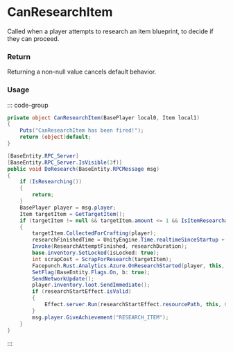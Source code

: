 # CanResearchItem
<Badge type="info" text="Player"/><Badge type="danger" text="Carbon Compatible"/><Badge type="warning" text="Oxide Compatible"/>
Called when a player attempts to research an item blueprint, to decide if they can proceed.

### Return
Returning a non-null value cancels default behavior.

### Usage
::: code-group
```csharp [Example]
private object CanResearchItem(BasePlayer local0, Item local1)
{
	Puts("CanResearchItem has been fired!");
	return (object)default;
}
```
```csharp [Source — Assembly-CSharp @ ResearchTable]
[BaseEntity.RPC_Server]
[BaseEntity.RPC_Server.IsVisible(3f)]
public void DoResearch(BaseEntity.RPCMessage msg)
{
	if (IsResearching())
	{
		return;
	}
	BasePlayer player = msg.player;
	Item targetItem = GetTargetItem();
	if (targetItem != null && targetItem.amount <= 1 && IsItemResearchable(targetItem))
	{
		targetItem.CollectedForCrafting(player);
		researchFinishedTime = UnityEngine.Time.realtimeSinceStartup + researchDuration;
		Invoke(ResearchAttemptFinished, researchDuration);
		base.inventory.SetLocked(isLocked: true);
		int scrapCost = ScrapForResearch(targetItem);
		Facepunch.Rust.Analytics.Azure.OnResearchStarted(player, this, targetItem, scrapCost);
		SetFlag(BaseEntity.Flags.On, b: true);
		SendNetworkUpdate();
		player.inventory.loot.SendImmediate();
		if (researchStartEffect.isValid)
		{
			Effect.server.Run(researchStartEffect.resourcePath, this, 0u, UnityEngine.Vector3.zero, UnityEngine.Vector3.zero);
		}
		msg.player.GiveAchievement("RESEARCH_ITEM");
	}
}

```
:::
